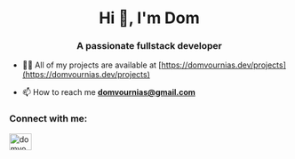 <h1 align="center">Hi 👋, I'm Dom</h1>
<h3 align="center">A passionate fullstack developer</h3>

- 👨‍💻 All of my projects are available at [https://domvournias.dev/projects](https://domvournias.dev/projects)

- 📫 How to reach me **domvournias@gmail.com**


<h3 align="left">Connect with me:</h3>
<p align="left">
<a href="https://linkedin.com/in/domvournias" target="blank"><img align="center" src="https://raw.githubusercontent.com/rahuldkjain/github-profile-readme-generator/master/src/images/icons/Social/linked-in-alt.svg" alt="domvournias" height="30" width="40" /></a>
</p>


